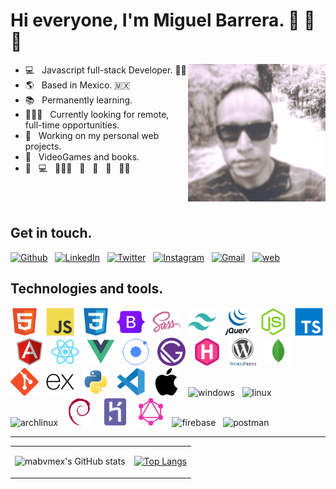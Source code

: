 
<!--
**mabvmex/mabvmex** is a ✨ _special_ ✨ repository because its `README.md` (this file) appears on your GitHub profile.

Here are some ideas to get you started:

- 🔭 I’m currently working on ...
- 🌱 I’m currently learning ...
- 👯 I’m looking to collaborate on ...
- 🤔 I’m looking for help with ...
- 💬 Ask me about ...
- 📫 How to reach me: ...
- 😄 Pronouns: ...
- ⚡ Fun fact: ...
-->

# Hi everyone, I'm Miguel Barrera. 👋 🤙 🖖 
<img width="220px" align="right" border-radius="50px" alt="developer" src="./images/selfie-1.jpeg"/>

- 💻 &nbsp; Javascript full-stack Developer. 😵‍💫
- 🌎 &nbsp; Based in Mexico. 🇲🇽
- 📚 &nbsp; Permanently learning. 
- 🧑🏽‍💻 &nbsp; Currently looking for remote, full-time opportunities. 
- 🚀 &nbsp; Working on my personal web projects.
- 👾 &nbsp; VideoGames and books.
- 🚀 &nbsp; 💻 &nbsp; 🧑🏽‍💻 &nbsp; 🌮 &nbsp; 🍕 &nbsp; 😬 &nbsp; 😵‍💫 &nbsp;

<br>
<br>

## Get in touch.

[![Github](https://img.shields.io/badge/-GitHub-black?style=for-the-badge&logo=github&logoColor=white)](https://github.com/mabvmex) &nbsp; [![LinkedIn](https://img.shields.io/badge/-LinkedIn-blue?style=for-the-badge&logo=linkedin&logoColor=white)](https://linkedin.com/in/mabvmex) &nbsp;  [![Twitter](https://img.shields.io/badge/-Twitter-blue?style=for-the-badge&logo=twitter&logoColor=white)](https://twitter.com/mabvmex) &nbsp; [![Instagram](https://img.shields.io/badge/-Instagram-c4405f?style=for-the-badge&logo=instagram&logoColor=white)](https://instagram.com/mabvmex) &nbsp; [![Gmail](https://img.shields.io/badge/-Gmail-c14436?style=for-the-badge&logo=gmail&logoColor=white)](mailto:mabvmex@gmail.com) &nbsp; [![web](https://img.shields.io/badge/-Web-7f29ce?style=for-the-badge&logo=microsoft-edge&logoColor=white)](https://mabvmex.github.io/mabvmex-gitblog/)

## Technologies and tools.

<p> 
<img width="45px" src="https://raw.githubusercontent.com/devicons/devicon/master/icons/html5/html5-original.svg" alt="javascript"/> &nbsp;
<img width="45px" src="https://raw.githubusercontent.com/devicons/devicon/master/icons/javascript/javascript-original.svg" alt="javascript"/> &nbsp;
<img width="45px" src="https://raw.githubusercontent.com/devicons/devicon/master/icons/css3/css3-original.svg" alt="css3"/> &nbsp;
<img width="45px" src="https://raw.githubusercontent.com/devicons/devicon/master/icons/bootstrap/bootstrap-original.svg" alt="bootstrap"/> &nbsp;
<img width="45px" src="https://raw.githubusercontent.com/devicons/devicon/master/icons/sass/sass-original.svg" alt="sass"/> &nbsp;
<img width="45px" src="https://raw.githubusercontent.com/devicons/devicon/master/icons/tailwindcss/tailwindcss-plain.svg" alt="tailwindcss"/> &nbsp;
<img width="45px" src="https://raw.githubusercontent.com/devicons/devicon/master/icons/jquery/jquery-original-wordmark.svg" alt="jquery"/> &nbsp;
<img width="45px" src="https://raw.githubusercontent.com/devicons/devicon/master/icons/nodejs/nodejs-original.svg" alt="nodejs"/> &nbsp;
<img width="45px" src="https://raw.githubusercontent.com/devicons/devicon/master/icons/typescript/typescript-original.svg" alt="typescript"/> &nbsp;
<img width="45px" src="https://raw.githubusercontent.com/devicons/devicon/master/icons/angularjs/angularjs-original.svg" alt="angularjs"/> &nbsp;
<img width="45px" src="https://raw.githubusercontent.com/devicons/devicon/master/icons/react/react-original.svg" alt="react"/> &nbsp;
<img width="45px" src="https://raw.githubusercontent.com/devicons/devicon/master/icons/vuejs/vuejs-original.svg" alt="vuejs"/> &nbsp;
<img width="45px" src="https://raw.githubusercontent.com/devicons/devicon/master/icons/ionic/ionic-original.svg" alt="ionic"/> &nbsp;
<img width="45px" src="https://raw.githubusercontent.com/devicons/devicon/master/icons/gatsby/gatsby-original.svg" alt="gatsby"/> &nbsp;
<img width="45px" src="https://raw.githubusercontent.com/devicons/devicon/master/icons/hugo/hugo-original.svg" alt="hugo"/> &nbsp;
<img width="45px" src="https://raw.githubusercontent.com/devicons/devicon/master/icons/wordpress/wordpress-original.svg" alt="wordpress"/> &nbsp;
<img width="45px" src="https://raw.githubusercontent.com/devicons/devicon/master/icons/mongodb/mongodb-original.svg"/> &nbsp;
<img width="45px" src="https://raw.githubusercontent.com/devicons/devicon/master/icons/git/git-original.svg" alt="git"/> &nbsp;
<img width="45px" src="https://raw.githubusercontent.com/devicons/devicon/master/icons/express/express-original.svg" alt="express"/> &nbsp;
<img width="45px" src="https://raw.githubusercontent.com/devicons/devicon/master/icons/python/python-original.svg" alt="python"/> &nbsp;
<img width="45px" src="https://raw.githubusercontent.com/devicons/devicon/master/icons/vscode/vscode-original.svg" alt="vscode"/> &nbsp;
<img width="45px" src="https://raw.githubusercontent.com/devicons/devicon/master/icons/apple/apple-original.svg" alt="apple"/> &nbsp;
<img width="45px" src="https://www.vectorlogo.zone/logos/microsoft/microsoft-icon.svg" alt="windows"/> &nbsp;
<img width="45px" src="https://www.vectorlogo.zone/logos/linux/linux-icon.svg" alt="linux"/> &nbsp;
<img width="45px" src="https://www.vectorlogo.zone/logos/archlinux/archlinux-icon.svg" alt="archlinux"/> &nbsp;
<img width="45px" src="https://raw.githubusercontent.com/devicons/devicon/master/icons/debian/debian-original.svg" alt="debian"/> &nbsp;
<img width="45px" src="https://raw.githubusercontent.com/devicons/devicon/master/icons/heroku/heroku-plain.svg" alt="heroku"/> &nbsp;
<img width="45px" src="https://raw.githubusercontent.com/devicons/devicon/master/icons/graphql/graphql-plain.svg" alt="graphql"/> &nbsp;
<img width="45px" src="https://www.vectorlogo.zone/logos/firebase/firebase-icon.svg" alt="firebase"/> &nbsp;
<img width="45px" src="https://www.vectorlogo.zone/logos/getpostman/getpostman-icon.svg" alt="postman"/> &nbsp;

</p>
<hr>

<table align="center">
 <tr>
  <td align="center">
  
  ![mabvmex's GitHub stats](https://github-readme-stats.vercel.app/api?username=mabvmex&show_icons=true&theme=midnight-purple)

  </td>
  <td>
  
   [![Top Langs](https://github-readme-stats.vercel.app/api/top-langs/?username=mabvmex&layout=compact&theme=midnight-purple)](https://github.com/mabvmex/github-readme-stats)
   
  </td>
 </tr>   
</table>



<!-- COMMENTS

<img width="50%" align="right" alt="developer" src = "https://www.simplilearn.com/ice9/free_resources_article_thumb/full_front_back.jpg"/>
<img width="50%" align="right" alt="developer" src = "./images/tux.jpeg"/>

Sources:
- DevIcons: https://github.com/devicons/devicon/tree/master/icons / https://devicon.dev/
- Vector Logos: https://www.vectorlogo.zone/logos
- Badges Generator: https://shields.io/
- GitHub Readme Stats: https://github.com/anuraghazra/github-readme-stats
- logo=microstrategy -

  ![mabvmex's GitHub stats](https://github-readme-stats.vercel.app/api?username=mabvmex&show_icons=true&theme=midnight-purple)

  [![Top Langs](https://github-readme-stats.vercel.app/api/top-langs/?username=mabvmex&layout=compact&theme=midnight-purple)](https://github.com/mabvmex/github-readme-stats)

  [![Top Langs](https://github-readme-stats.vercel.app/api/top-langs/?username=mabvmex&langs_count=8&theme=midnight-purple)](https://github.com/mabvmex/github-readme-stats)

 [![Readme Card](https://github-readme-stats.vercel.app/api/pin/?username=mabvmex&repo=mabvmex&theme=midnight-purple)](https://github.com/mabvmex/mabvmex)

  [![Readme Card](https://github-readme-stats.vercel.app/api/pin/?username=anuraghazra&repo=github-readme-stats&theme=midnight-purple)](https://github.com/anuraghazra/anuraghazra-readme-stats)
 
 -->

